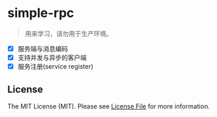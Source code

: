 # simple-rpc

> 用来学习，请勿用于生产环境。

- [x] 服务端与消息编码
- [x] 支持并发与异步的客户端
- [x] 服务注册(service register)

## License

The MIT License (MIT). Please see [License File](LICENSE) for more information.